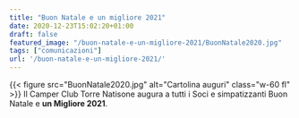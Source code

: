 ```yaml
---
title: "Buon Natale e un migliore 2021"
date: 2020-12-23T15:02:20+01:00
draft: false
featured_image: "/buon-natale-e-un-migliore-2021/BuonNatale2020.jpg"
tags: ["comunicazioni"]
url: '/buon-natale-e-un-migliore-2021/'
---
```


{{< figure src="BuonNatale2020.jpg" alt="Cartolina auguri" class="w-60 fl" >}}
Il Camper Club Torre Natisone augura a tutti i Soci e simpatizzanti Buon Natale e **un Migliore 2021**.
